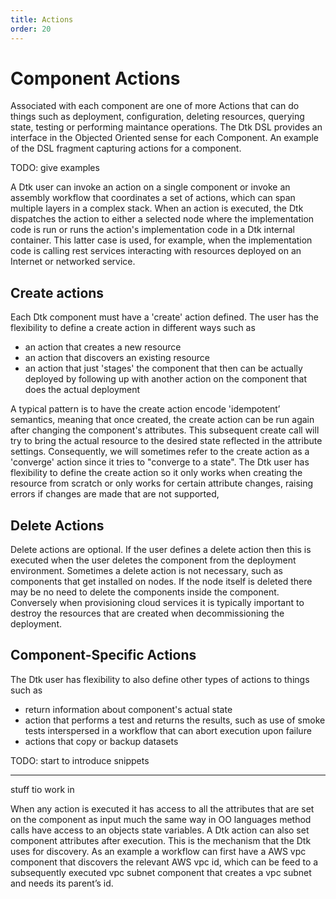 ```yaml
---
title: Actions
order: 20
---
```


# Component Actions

Associated with each component are one of more Actions that can do things such as deployment, configuration, deleting resources, querying state, testing or performing maintance operations.  The Dtk DSL provides an interface in the Objected Oriented sense for each Component. An example of the DSL fragment capturing actions for a component. 

TODO: give examples

A Dtk user can invoke an action on a single component or invoke an assembly workflow that coordinates a set of actions, which can span multiple layers in a complex stack.  When an action is executed, the Dtk dispatches the action to either a selected node where the implementation code is run or runs the action's implementation code in a Dtk internal container. This latter case is used, for example, when the implementation code is calling rest services interacting with resources deployed on an Internet or networked service.

## Create actions
Each Dtk component must have a 'create' action defined. The user has the flexibility to define a create action in different ways such as
* an action that creates a new resource
* an action that discovers an existing resource
* an action that just 'stages' the component that then can be actually deployed by following up with another action on the component that does the actual deployment

A typical pattern is to have the create action encode 'idempotent’ semantics, meaning that once created, the create action can be run again after changing the component's attributes. This subsequent create call will try to bring the actual resource to the desired state reflected in the attribute settings. Consequently, we will sometimes refer to the create action as a 'converge' action since it tries to "converge to a state". The Dtk user has flexibility to define the create action so it only works when creating the resource from scratch or only works for certain attribute changes, raising errors if changes are made that are not supported,

## Delete Actions

Delete actions are optional. If the user defines a delete action then this is executed when the user deletes the component from the deployment environment. Sometimes a delete action is not necessary, such as components that get installed on nodes. If the node itself is deleted there may be no need to delete the components inside the component. Conversely when provisioning cloud services it is typically important to destroy the resources that are created when decommissioning the deployment.

## Component-Specific Actions

The Dtk user has flexibility to also define other types of actions to things such as
* return information about component's actual state
* action that performs a test and returns the results, such as use of smoke tests interspersed in a workflow that can abort execution upon failure
* actions that copy or backup datasets

TODO: start to introduce snippets



----

stuff tio work in

When any action is executed it has access to all the attributes that are set on the component as input much the same way in OO languages method calls have access to an objects state variables. A Dtk action can also set component attributes after execution. This is the mechanism that the Dtk uses for discovery. As an example a workflow can first have a AWS vpc component that discovers the relevant AWS vpc id, which can be feed to a subsequently executed vpc subnet component that creates a vpc subnet and needs its parent’s id. 




